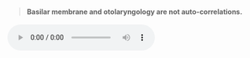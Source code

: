 > #### Basilar membrane and otolaryngology are not auto-correlations.
<audio controls=""><source src="samples/1.wav"></audio>
